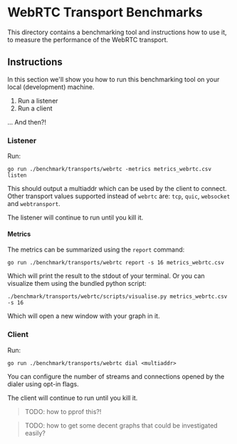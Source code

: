 # WebRTC Transport Benchmarks

This directory contains a benchmarking tool and instructions how to use it,
to measure the performance of the WebRTC transport.

## Instructions

In this section we'll show you how to run this benchmarking tool on your local (development) machine.

1. Run a listener
2. Run a client

... And then?!

### Listener

Run:

```
go run ./benchmark/transports/webrtc -metrics metrics_webrtc.csv listen
```

This should output a multiaddr which can be used by the client to connect.
Other transport values supported instead of `webrtc` are: `tcp`, `quic`, `websocket` and `webtransport`.

The listener will continue to run until you kill it.

#### Metrics

The metrics can be summarized using the `report` command:

```
go run ./benchmark/transports/webrtc report -s 16 metrics_webrtc.csv
```

Which will print the result to the stdout of your terminal.
Or you can visualize them using the bundled python script:

```
./benchmark/transports/webrtc/scripts/visualise.py metrics_webrtc.csv -s 16
```

Which will open a new window with your graph in it.

### Client

Run:

```
go run ./benchmark/transports/webrtc dial <multiaddr>
```

You can configure the number of streams and connections opened by the dialer using opt-in flags.

The client will continue to run until you kill it.

> TODO: how to pprof this?!

> TODO: how to get some decent graphs that could be investigated easily?
